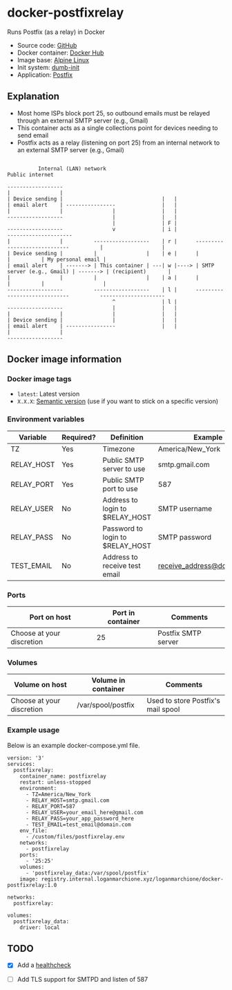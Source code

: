 # docker-postfixrelay

Runs Postfix (as a relay) in Docker
  - Source code: [GitHub]()
  - Docker container: [Docker Hub]()
  - Image base: [Alpine Linux](https://hub.docker.com/_/alpine/)
  - Init system: [dumb-init](https://github.com/Yelp/dumb-init)
  - Application: [Postfix](http://www.postfix.org/)


## Explanation
  - Most home ISPs block port 25, so outbound emails must be relayed through an external SMTP server (e.g., Gmail)
  - This container acts as a single collections point for devices needing to send email
  - Postfix acts as a relay (listening on port 25) from an internal network to an external SMTP server (e.g., Gmail)
```

          Internal (LAN) network                                                Public internet

------------------
|                |
| Device sending |                                |   |
| email alert    | ----------------               |   |
|                |                |               |   |
------------------                |               |   |
                                  |               | F |
------------------                v               | i |                                             ---------------------
|                |          ------------------    | r |      -----------------------------          |                   |
| Device sending |          |                |    | e |      |                           |          | My personal email |
| email alert    | -------> | This container | ---| w |----> | SMTP server (e.g., Gmail) | -------> | (recipient)       |
|                |          |                |    | a |      |                           |          |                   |
------------------          ------------------    | l |      -----------------------------          ---------------------
                                  ^               | l |
------------------                |               |   |
|                |                |               |   |
| Device sending |                |               |   |
| email alert    | ----------------               |   |
|                |
------------------
```

## Docker image information

### Docker image tags
  - `latest`: Latest version
  - `X.X.X`: [Semantic version](https://semver.org/) (use if you want to stick on a specific version)

### Environment variables
| Variable    | Required? | Definition                       | Example                    | Comments                                                     |
|-------------|-----------|----------------------------------|----------------------------|--------------------------------------------------------------|
| TZ          | Yes       | Timezone                         | America/New_York           | https://en.wikipedia.org/wiki/List_of_tz_database_time_zones |
| RELAY_HOST  | Yes       | Public SMTP server to use        | smtp.gmail.com             |                                                              |
| RELAY_PORT  | Yes       | Public SMTP port to use          | 587                        |                                                              |
| RELAY_USER  | No        | Address to login to $RELAY_HOST  | SMTP username              |                                                              |
| RELAY_PASS  | No        | Password to login to $RELAY_HOST | SMTP password              | If using 2FA, you will need to setup an app password         |
| TEST_EMAIL  | No        | Address to receive test email    | receive_address@domain.com | If not set, test email will **not** be sent                  |

### Ports
| Port on host              | Port in container | Comments            |
|---------------------------|-------------------|---------------------|
| Choose at your discretion | 25                | Postfix SMTP server |

### Volumes
| Volume on host            | Volume in container | Comments                           |
|---------------------------|---------------------|------------------------------------|
| Choose at your discretion | /var/spool/postfix  | Used to store Postfix's mail spool |

### Example usage
Below is an example docker-compose.yml file.
```
version: '3'
services:
  postfixrelay:
    container_name: postfixrelay
    restart: unless-stopped
    environment:
      - TZ=America/New_York
      - RELAY_HOST=smtp.gmail.com
      - RELAY_PORT=587
      - RELAY_USER=your_email_here@gmail.com
      - RELAY_PASS=your_app_password_here
      - TEST_EMAIL=test_email@domain.com
    env_file:
      - /custom/files/postfixrelay.env
    networks:
      - postfixrelay
    ports:
      - '25:25'
    volumes:
      - 'postfixrelay_data:/var/spool/postfix'
    image: registry.internal.loganmarchione.xyz/loganmarchione/docker-postfixrelay:1.0

networks:
  postfixrelay:

volumes:
  postfixrelay_data:
    driver: local
```

## TODO
- [x] Add a [healthcheck](https://docs.docker.com/engine/reference/builder/#healthcheck)
- [ ] Add TLS support for SMTPD and listen of 587


